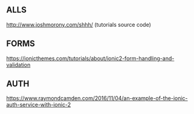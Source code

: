 

## ALLS
http://www.joshmorony.com/shhh/ (tutorials source code)

## FORMS
https://ionicthemes.com/tutorials/about/ionic2-form-handling-and-validation



## AUTH
https://www.raymondcamden.com/2016/11/04/an-example-of-the-ionic-auth-service-with-ionic-2